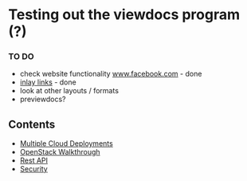 # Testing out the viewdocs program (?)

### TO DO
- check website functionality
	www.facebook.com - done
- [inlay links](www.reddit.com) - done
- look at other layouts / formats
- previewdocs?

## Contents
- [Multiple Cloud Deployments](http://ash-g777.viewdocs.io/wr/wiki/mul_cloud_deps)
- [OpenStack Walkthrough](http://ash-g777.viewdocs.io/wr/wiki/opnstk)
- [Rest API](http://ash-g777.viewdocs.io/wr/wiki/rest_api)
- [Security](http://ash-g777.viewdocs.io/wr/wiki/sec/)

